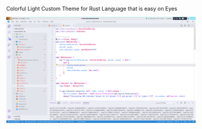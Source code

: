 Colorful Light Custom Theme for Rust Language that is easy on Eyes

![Colorful Rust Lang Light Theme for Visual Studio Code](https://github.com/hftautobot/colorful-light-theme-for-rust-lang/blob/main/screenshots/preview.png?raw=true "Custom Light Theme for Rust Language")


